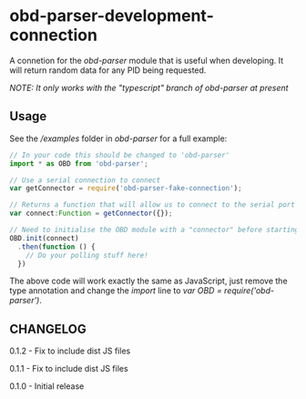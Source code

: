# obd-parser-development-connection
A connetion for the *obd-parser* module that is useful when developing. It will
return random data for any PID being requested.

*NOTE: It only works with the "typescript" branch of obd-parser at present*

## Usage
See the _/examples_ folder in *obd-parser* for a full example:

```ts
// In your code this should be changed to 'obd-parser'
import * as OBD from 'obd-parser';

// Use a serial connection to connect
var getConnector = require('obd-parser-fake-connection');

// Returns a function that will allow us to connect to the serial port
var connect:Function = getConnector({});

// Need to initialise the OBD module with a "connector" before starting
OBD.init(connect)
  .then(function () {
    // Do your polling stuff here!
  })
```

The above code will work exactly the same as JavaScript, just remove the type
annotation and change the _import_ line to _var OBD = require('obd-parser')_. 

## CHANGELOG

0.1.2 - Fix to include dist JS files

0.1.1 - Fix to include dist JS files

0.1.0 - Initial release